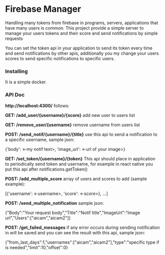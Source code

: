<h1>Firebase Manager</h1>
<p>Handling many tokens from  firebase in programs, servers, applications that have many users is common. This project provide a simple server to manage your users tokens and their score and send notifications by simple requests</p>
<p>You can set the token api in your application to send its token every time and send notifications by other apis, additionally you my change your users scores to send specific notifications to specific users.</p>

<h3>Installing</h3>
<p>It is a simple docker.</p>

<h3>API Doc</h3>
<p><b>http://localhost:4300/</b> follows:</p>
<p><b>GET: /add_user/{username}/{score}</b> add new user to users list </p>
<p><b>GET: /remove_user/{username}</b> remove username from users list</p>
<p><b>POST: /send_notif/{username}/{title}</b> use this api to send a notification to a specific username, sample json:</p>
<p>{'body': <-my notif text>, 'image_url': <-url of your image>}</p>
<p><b>GET: /set_token/{username}/{token}</b> This api should place in application to periodically send token and username, for example in react native you put this api after notifications.getToken()</p>
<p><b>POST: /add_multiple_score</b> array of users and scores to add (sample example):</p>
<p>[{'username': <-username>, 'score': <-score>}, ...]</p>
<p><b>POST: /send_multiple_notification</b> sample json:</p>
<p>{"Body":"Your request body","Title":"Notif title","ImageUrl":"Image url","Users":["aicam","aicam2"]}</p>
<p><b>POST: /get_failed_messages</b> if any error occurs during sending notification in will be saved and you can see the result with this api, sample json: </p>
<p>{"from_last_days":1,"usernames":["aicam","aicam2"],"type":"specific type if is needed","limit":10,"offset":0}
</p>



